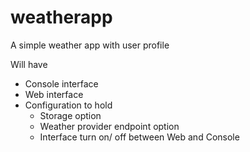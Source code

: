 # weatherapp
A simple weather app with user profile

Will have
- Console interface
- Web interface 
- Configuration to hold 
    - Storage option
    - Weather provider endpoint option
    - Interface turn on/ off between Web and Console